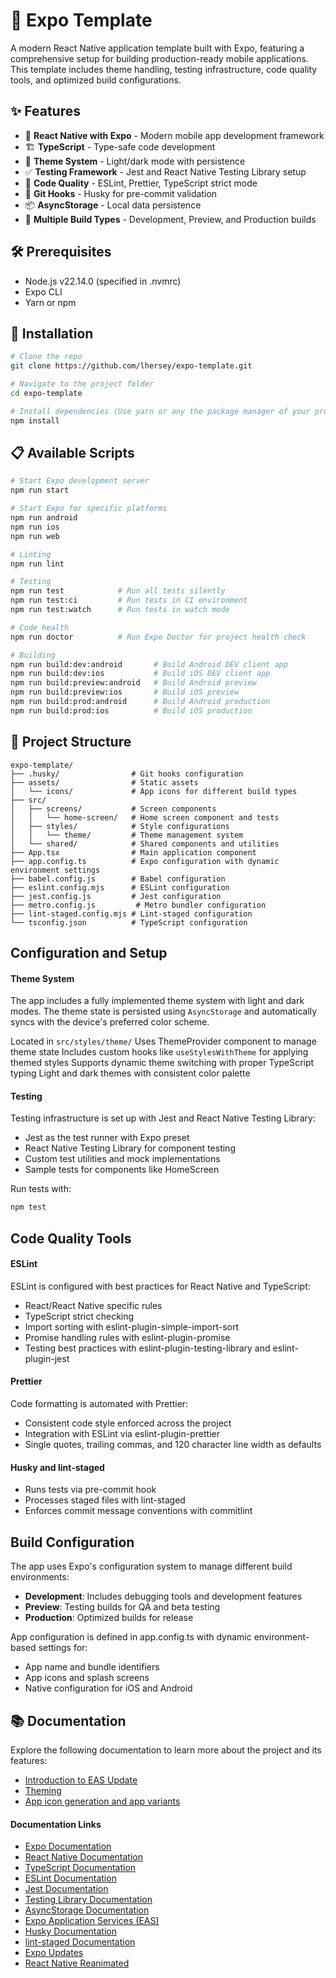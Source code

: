 # 📱 Expo Template

A modern React Native application template built with Expo, featuring a comprehensive setup for building production-ready mobile applications. This template includes theme handling, testing infrastructure, code quality tools, and optimized build configurations.

## ✨ Features

- 📱 **React Native with Expo** - Modern mobile app development framework
- 🏗️ **TypeScript** - Type-safe code development
- 🎨 **Theme System** - Light/dark mode with persistence
- ✅ **Testing Framework** - Jest and React Native Testing Library setup
- 🧹 **Code Quality** - ESLint, Prettier, TypeScript strict mode
- 🔄 **Git Hooks** - Husky for pre-commit validation
- 📦 **AsyncStorage** - Local data persistence
- 🚀 **Multiple Build Types** - Development, Preview, and Production builds

## 🛠️ Prerequisites

- Node.js v22.14.0 (specified in .nvmrc)
- Expo CLI
- Yarn or npm

## 🚀 Installation

```bash
# Clone the repo
git clone https://github.com/lhersey/expo-template.git

# Navigate to the project folder
cd expo-template

# Install dependencies (Use yarn or any the package manager of your preference)
npm install
```

## 📋 Available Scripts

```bash
# Start Expo development server
npm run start

# Start Expo for specific platforms
npm run android
npm run ios
npm run web

# Linting
npm run lint

# Testing
npm run test            # Run all tests silently
npm run test:ci         # Run tests in CI environment
npm run test:watch      # Run tests in watch mode

# Code health
npm run doctor          # Run Expo Doctor for project health check

# Building
npm run build:dev:android       # Build Android DEV client app
npm run build:dev:ios           # Build iOS DEV client app
npm run build:preview:android   # Build Android preview
npm run build:preview:ios       # Build iOS preview
npm run build:prod:android      # Build Android production
npm run build:prod:ios          # Build iOS production
```

## 📁 Project Structure

```
expo-template/
├── .husky/                # Git hooks configuration
├── assets/                # Static assets
│   └── icons/             # App icons for different build types
├── src/
│   ├── screens/           # Screen components
│   │   └── home-screen/   # Home screen component and tests
│   ├── styles/            # Style configurations
│   │   └── theme/         # Theme management system
│   └── shared/            # Shared components and utilities
├── App.tsx                # Main application component
├── app.config.ts          # Expo configuration with dynamic environment settings
├── babel.config.js        # Babel configuration
├── eslint.config.mjs      # ESLint configuration
├── jest.config.js         # Jest configuration
├── metro.config.js         # Metro bundler configuration
├── lint-staged.config.mjs # Lint-staged configuration
└── tsconfig.json          # TypeScript configuration
```

## Configuration and Setup

#### **Theme System**

The app includes a fully implemented theme system with light and dark modes. The theme state is persisted using `AsyncStorage` and automatically syncs with the device's preferred color scheme.

Located in `src/styles/theme/`
Uses ThemeProvider component to manage theme state
Includes custom hooks like `useStylesWithTheme` for applying themed styles
Supports dynamic theme switching with proper TypeScript typing
Light and dark themes with consistent color palette

#### **Testing**

Testing infrastructure is set up with Jest and React Native Testing Library:

- Jest as the test runner with Expo preset
- React Native Testing Library for component testing
- Custom test utilities and mock implementations
- Sample tests for components like HomeScreen

Run tests with:

```bash
npm test
```

## Code Quality Tools

#### **ESLint**

ESLint is configured with best practices for React Native and TypeScript:

- React/React Native specific rules
- TypeScript strict checking
- Import sorting with eslint-plugin-simple-import-sort
- Promise handling rules with eslint-plugin-promise
- Testing best practices with eslint-plugin-testing-library and eslint-plugin-jest

#### **Prettier**

Code formatting is automated with Prettier:

- Consistent code style enforced across the project
- Integration with ESLint via eslint-plugin-prettier
- Single quotes, trailing commas, and 120 character line width as defaults

#### **Husky and lint-staged**

- Runs tests via pre-commit hook
- Processes staged files with lint-staged
- Enforces commit message conventions with commitlint

## Build Configuration

The app uses Expo's configuration system to manage different build environments:

- **Development**: Includes debugging tools and development features
- **Preview**: Testing builds for QA and beta testing
- **Production**: Optimized builds for release

App configuration is defined in app.config.ts with dynamic environment-based settings for:

- App name and bundle identifiers
- App icons and splash screens
- Native configuration for iOS and Android

## 📚 Documentation

Explore the following documentation to learn more about the project and its features:

- [Introduction to EAS Update](docs/updates/introduction.md)
- [Theming](docs/themes/introduction.md)
- [App icon generation and app variants](docs/app-icons/introduction.md)

#### Documentation Links

- [Expo Documentation](https://docs.expo.dev/)
- [React Native Documentation](https://reactnative.dev/docs/getting-started)
- [TypeScript Documentation](https://www.typescriptlang.org/docs/)
- [ESLint Documentation](https://eslint.org/docs/latest/)
- [Jest Documentation](https://jestjs.io/docs/getting-started)
- [Testing Library Documentation](https://testing-library.com/docs/react-native-testing-library/intro/)
- [AsyncStorage Documentation](https://react-native-async-storage.github.io/async-storage/docs/install/)
- [Expo Application Services (EAS)](https://docs.expo.dev/eas/)
- [Husky Documentation](https://typicode.github.io/husky/#/)
- [lint-staged Documentation](https://github.com/okonet/lint-staged#readme)
- [Expo Updates](https://docs.expo.dev/versions/latest/sdk/updates/)
- [React Native Reanimated](https://docs.swmansion.com/react-native-reanimated/)
